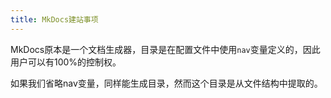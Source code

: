 ```yaml
---
title: MkDocs建站事项
---
```


MkDocs原本是一个文档生成器，目录是在配置文件中使用`nav`变量定义的，因此用户可以有100%的控制权。

如果我们省略nav变量，同样能生成目录，然而这个目录是从文件结构中提取的。